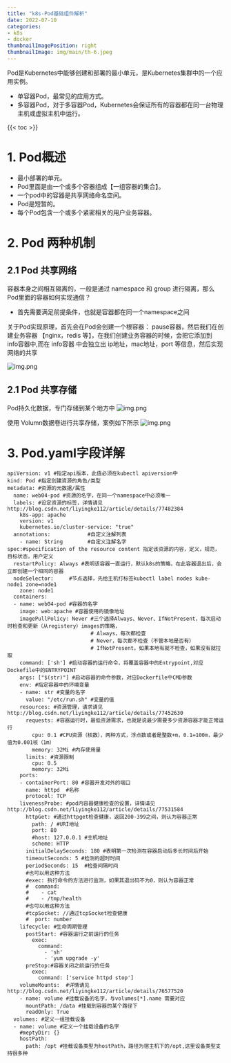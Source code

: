 ```yaml
---
title: "k8s-Pod基础组件解析"
date: 2022-07-10
categories:
- k8s
- docker
thumbnailImagePosition: right
thumbnailImage: img/main/th-6.jpeg
---
```


Pod是Kubernetes中能够创建和部署的最小单元，是Kubernetes集群中的一个应用实例。
- 单容器Pod，最常见的应用方式。
- 多容器Pod，对于多容器Pod，Kubernetes会保证所有的容器都在同一台物理主机或虚拟主机中运行。

<!--more-->

{{< toc >}}

# 1. Pod概述

- 最小部署的单元。
- Pod里面是由一个或多个容器组成【一组容器的集合】。
- 一个pod中的容器是共享网络命名空间。
- Pod是短暂的。
- 每个Pod包含一个或多个紧密相关的用户业务容器。

# 2. Pod 两种机制

## 2.1 Pod 共享网络

容器本身之间相互隔离的，一般是通过 namespace 和 group 进行隔离，那么Pod里面的容器如何实现通信？

- 首先需要满足前提条件，也就是容器都在同一个namespace之间


关于Pod实现原理，首先会在Pod会创建一个根容器： pause容器，然后我们在创建业务容器 【nginx，redis 等】，在我们创建业务容器的时候，会把它添加到 info容器中,而在 info容器 中会独立出 ip地址，mac地址，port 等信息，然后实现网络的共享

![img.png](/img/main-blog/blog-7/img.png)

## 2.1 Pod 共享存储
Pod持久化数据，专门存储到某个地方中
![img.png](/img/main-blog/blog-7/img-1.png)

使用 Volumn数据卷进行共享存储，案例如下所示
![img.png](/img/main-blog/blog-7/img-2.png)

# 3. Pod.yaml字段详解

```
apiVersion: v1 #指定api版本，此值必须在kubectl apiversion中
kind: Pod #指定创建资源的角色/类型
metadata: #资源的元数据/属性
  name: web04-pod #资源的名字，在同一个namespace中必须唯一
  labels: #设定资源的标签，详情请见http://blog.csdn.net/liyingke112/article/details/77482384
    k8s-app: apache
    version: v1
    kubernetes.io/cluster-service: "true"
  annotations:            #自定义注解列表
    - name: String        #自定义注解名字
spec:#specification of the resource content 指定该资源的内容，定义，规范，目标状态，用户定义
  restartPolicy: Always #表明该容器一直运行，默认k8s的策略，在此容器退出后，会立即创建一个相同的容器
  nodeSelector:     #节点选择，先给主机打标签kubectl label nodes kube-node1 zone=node1
    zone: node1
  containers:
  - name: web04-pod #容器的名字
    image: web:apache #容器使用的镜像地址
    imagePullPolicy: Never #三个选择Always、Never、IfNotPresent，每次启动时检查和更新（从registery）images的策略，
                           # Always，每次都检查
                           # Never，每次都不检查（不管本地是否有）
                           # IfNotPresent，如果本地有就不检查，如果没有就拉取
    command: ['sh'] #启动容器的运行命令，将覆盖容器中的Entrypoint,对应Dockefile中的ENTRYPOINT
    args: ["$(str)"] #启动容器的命令参数，对应Dockerfile中CMD参数
    env: #指定容器中的环境变量
    - name: str #变量的名字
      value: "/etc/run.sh" #变量的值
    resources: #资源管理，请求请见http://blog.csdn.net/liyingke112/article/details/77452630
      requests: #容器运行时，最低资源需求，也就是说最少需要多少资源容器才能正常运行
        cpu: 0.1 #CPU资源（核数），两种方式，浮点数或者是整数+m，0.1=100m，最少值为0.001核（1m）
        memory: 32Mi #内存使用量
      limits: #资源限制
        cpu: 0.5
        memory: 32Mi
    ports:
    - containerPort: 80 #容器开发对外的端口
      name: httpd  #名称
      protocol: TCP
    livenessProbe: #pod内容器健康检查的设置，详情请见http://blog.csdn.net/liyingke112/article/details/77531584
      httpGet: #通过httpget检查健康，返回200-399之间，则认为容器正常
        path: / #URI地址
        port: 80
        #host: 127.0.0.1 #主机地址
        scheme: HTTP
      initialDelaySeconds: 180 #表明第一次检测在容器启动后多长时间后开始
      timeoutSeconds: 5 #检测的超时时间
      periodSeconds: 15  #检查间隔时间
      #也可以用这种方法
      #exec: 执行命令的方法进行监测，如果其退出码不为0，则认为容器正常
      #  command:
      #    - cat
      #    - /tmp/health
      #也可以用这种方法
      #tcpSocket: //通过tcpSocket检查健康
      #  port: number
    lifecycle: #生命周期管理
      postStart: #容器运行之前运行的任务
        exec:
          command:
            - 'sh'
            - 'yum upgrade -y'
      preStop:#容器关闭之前运行的任务
        exec:
          command: ['service httpd stop']
    volumeMounts:  #详情请见http://blog.csdn.net/liyingke112/article/details/76577520
    - name: volume #挂载设备的名字，与volumes[*].name 需要对应
      mountPath: /data #挂载到容器的某个路径下
      readOnly: True
  volumes: #定义一组挂载设备
  - name: volume #定义一个挂载设备的名字
    #meptyDir: {}
    hostPath:
      path: /opt #挂载设备类型为hostPath，路径为宿主机下的/opt,这里设备类型支持很多种
```

